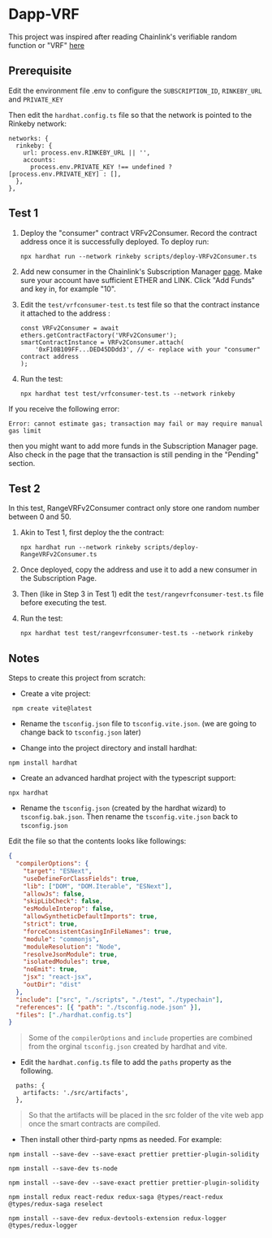 # Dapp-VRF

This project was inspired after reading Chainlink's verifiable random function or "VRF" [here](https://docs.chain.link/docs/get-a-random-number/#create-and-deploy-a-vrf-v2-compatible-contract)

## Prerequisite

Edit the environment file .env to configure the `SUBSCRIPTION_ID`, `RINKEBY_URL` and `PRIVATE_KEY`

Then edit the `hardhat.config.ts` file so that the network is pointed to the Rinkeby network:

```
networks: {
  rinkeby: {
    url: process.env.RINKEBY_URL || '',
    accounts:
      process.env.PRIVATE_KEY !== undefined ? [process.env.PRIVATE_KEY] : [],
  },
},
```

## Test 1

1. Deploy the "consumer" contract VRFv2Consumer.
   Record the contract address once it is successfully deployed. To deploy run:

   ```
   npx hardhat run --network rinkeby scripts/deploy-VRFv2Consumer.ts
   ```

2. Add new consumer in the Chainlink's Subscription Manager [page](https://vrf.chain.link/rinkeby).
   Make sure your account have sufficient ETHER and LINK. Click "Add Funds" and key in, for example "10".

3. Edit the `test/vrfconsumer-test.ts` test file so that the contract instance it attached to the address :

   ```
   const VRFv2Consumer = await ethers.getContractFactory('VRFv2Consumer');
   smartContractInstance = VRFv2Consumer.attach(
       '0xF10B109FF...DED45DDdd3', // <- replace with your "consumer" contract address
   );
   ```

4. Run the test:

   ```
   npx hardhat test test/vrfconsumer-test.ts --network rinkeby
   ```

If you receive the following error:

```
Error: cannot estimate gas; transaction may fail or may require manual gas limit
```

then you might want to add more funds in the Subscription Manager page. Also check in the page that the transaction is still pending in the "Pending" section.

## Test 2

In this test, RangeVRFv2Consumer contract only store one random number between 0 and 50.

1. Akin to Test 1, first deploy the the contract:

   ```
   npx hardhat run --network rinkeby scripts/deploy-RangeVRFv2Consumer.ts
   ```

2. Once deployed, copy the address and use it to add a new consumer in the Subscription Page.
3. Then (like in Step 3 in Test 1) edit the `test/rangevrfconsumer-test.ts` file before executing the test.
4. Run the test:

   ```
   npx hardhat test test/rangevrfconsumer-test.ts --network rinkeby
   ```

## Notes

Steps to create this project from scratch:

- Create a vite project:

```
 npm create vite@latest
```

- Rename the `tsconfig.json` file to `tsconfig.vite.json`. (we are going to change back to `tsconfig.json` later)

- Change into the project directory and install hardhat:

```
npm install hardhat
```

- Create an advanced hardhat project with the typescript support:

```
npx hardhat
```

- Rename the `tsconfig.json` (created by the hardhat wizard) to `tsconfig.bak.json`. Then rename the `tsconfig.vite.json` back to `tsconfig.json`

Edit the file so that the contents looks like followings:

```json
{
  "compilerOptions": {
    "target": "ESNext",
    "useDefineForClassFields": true,
    "lib": ["DOM", "DOM.Iterable", "ESNext"],
    "allowJs": false,
    "skipLibCheck": false,
    "esModuleInterop": false,
    "allowSyntheticDefaultImports": true,
    "strict": true,
    "forceConsistentCasingInFileNames": true,
    "module": "commonjs",
    "moduleResolution": "Node",
    "resolveJsonModule": true,
    "isolatedModules": true,
    "noEmit": true,
    "jsx": "react-jsx",
    "outDir": "dist"
  },
  "include": ["src", "./scripts", "./test", "./typechain"],
  "references": [{ "path": "./tsconfig.node.json" }],
  "files": ["./hardhat.config.ts"]
}
```

> Some of the `compilerOptions` and `include` properties are combined from the orginal `tsconfig.json` created by hardhat and vite.

- Edit the `hardhat.config.ts` file to add the `paths` property as the following.

```
  paths: {
    artifacts: './src/artifacts',
  },
```

> So that the artifacts will be placed in the src folder of the vite web app once the smart contracts are compiled.

- Then install other third-party npms as needed. For example:

```
npm install --save-dev --save-exact prettier prettier-plugin-solidity
```

```
npm install --save-dev ts-node
```

```
npm install --save-dev --save-exact prettier prettier-plugin-solidity
```

```
npm install redux react-redux redux-saga @types/react-redux @types/redux-saga reselect
```

```
npm install --save-dev redux-devtools-extension redux-logger @types/redux-logger
```
